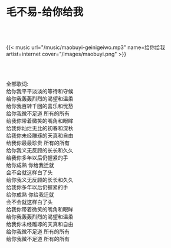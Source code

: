 # 毛不易-给你给我

<br/>
<br/>

{{< music url="/music/maobuyi-geinigeiwo.mp3" name=给你给我 artist=internet cover="/images/maobuyi.png" >}}

<br/>
<br/>

>
全部歌词:<br/>
给你我平平淡淡的等待和守候<br/>
给你我轰轰烈烈的渴望和温柔<br/>
给你我百转千回的喜乐和忧愁<br/>
给你我微不足道 所有的所有<br/>
给我你带着微笑的嘴角和眼眸<br/>
给我你灿烂无比的初春和深秋<br/>
给我你未经雕琢的天真和自由<br/>
给我你最最珍贵 所有的所有<br/>
给你我义无反顾的长长和久久<br/>
给我你多年以后仍握紧的手<br/>
给你成熟 你给我迁就<br/>
会不会就这样白了头<br/>
给你我义无反顾的长长和久久<br/>
给我你多年以后仍握紧的手<br/>
给你成熟 你给我迁就<br/>
会不会就这样白了头<br/>
给我你带着微笑的嘴角和眼眸<br/>
给你我轰轰烈烈的渴望和温柔<br/>
给我你未经雕琢的天真和自由<br/>
给你我微不足道 所有的所有<br/>
给你我微不足道 所有的所有<br/>




